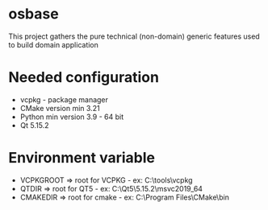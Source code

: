 # osbase
This project gathers the pure technical (non-domain) generic features used to build domain application

# Needed configuration
- vcpkg - package manager
- CMake version min 3.21
- Python min version 3.9 - 64 bit
- Qt 5.15.2

# Environment variable
- VCPKGROOT => root for VCPKG - ex: C:\tools\vcpkg
- QTDIR => root for QT5 - ex: C:\Qt5\5.15.2\msvc2019_64
- CMAKEDIR => root for cmake - ex: C:\Program Files\CMake\bin
